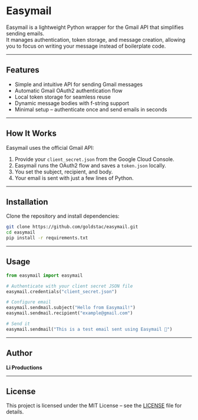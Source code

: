 # Easymail

Easymail is a lightweight Python wrapper for the Gmail API that simplifies sending emails.  
It manages authentication, token storage, and message creation, allowing you to focus on writing your message instead of boilerplate code.

---

## Features
- Simple and intuitive API for sending Gmail messages
- Automatic Gmail OAuth2 authentication flow
- Local token storage for seamless reuse
- Dynamic message bodies with f-string support
- Minimal setup – authenticate once and send emails in seconds

---

## How It Works
Easymail uses the official Gmail API:
1. Provide your `client_secret.json` from the Google Cloud Console.
2. Easymail runs the OAuth2 flow and saves a `token.json` locally.
3. You set the subject, recipient, and body.
4. Your email is sent with just a few lines of Python.

---

## Installation
Clone the repository and install dependencies:

```bash
git clone https://github.com/goldstac/easymail.git
cd easymail
pip install -r requirements.txt
```

---

## Usage

```python
from easymail import easymail

# Authenticate with your client secret JSON file
easymail.credentials("client_secret.json")

# Configure email
easymail.sendmail.subject("Hello from Easymail!")
easymail.sendmail.recipient("example@gmail.com")

# Send it
easymail.sendmail("This is a test email sent using Easymail 🚀")
```

---

## Author
**Li Productions**

---

## License
This project is licensed under the MIT License – see the [LICENSE](LICENSE) file for details.

